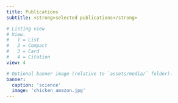 ```yaml
---
title: Publications
subtitle: <strong>selected publications</strong>

# Listing view
# View.
#   1 = List
#   2 = Compact
#   3 = Card
#   4 = Citation
view: 4

# Optional banner image (relative to `assets/media/` folder).
banner:
  caption: 'science'
  image: 'chicken_amazon.jpg'
---
```

